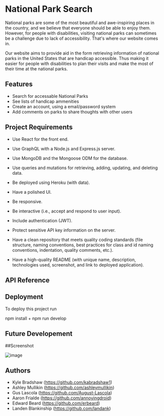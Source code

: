 
# National Park Search
National parks are some of the most beautiful and awe-inspiring places in the country, and we believe that everyone should be able to enjoy them. However, for people with disabilities, visiting national parks can sometimes be a challenge due to lack of accessibility. That's where our website comes in.

Our website aims to provide aid in the form retrieving information of national parks in the United States that are handicap accessible. Thus making it easier for people with disabilities to plan their visits and make the most of their time at the national parks.


## Features

- Search for accessable National Parks
- See lists of handicap ammenities 
- Create an account, using a email/password system
- Add comments on parks to share thoughts with other users


## Project Requirements
- Use React for the front end.

- Use GraphQL with a Node.js and Express.js server.

- Use MongoDB and the Mongoose ODM for the database.

- Use queries and mutations for retrieving, adding, updating, and deleting data.

- Be deployed using Heroku (with data).

- Have a polished UI.

- Be responsive.

- Be interactive (i.e., accept and respond to user input).

- Include authentication (JWT).

- Protect sensitive API key information on the server.

- Have a clean repository that meets quality coding standards (file structure, naming conventions, best practices for class and id naming conventions, indentation, quality comments, etc.).

- Have a high-quality README (with unique name, description, technologies used, screenshot, and link to deployed application).
## API Reference


## Deployment

To deploy this project run

npm install
+
npm run develop


## Future Developement



##Screenshot

![image](https://user-images.githubusercontent.com/109819736/211441859-0231bc0b-d574-4eb8-b8e9-4be8699ba601.png)


## Authors
- Kyle Bradshaw (https://github.com/kabradshaw1)
- Ashley Mullikin (https://github.com/ashleymullikin)
- Gus Lascola (https://github.com/August-Lascola)
- Aaron Frialde (https://github.com/annoyingdroid)
- Edward Beard (https://github.com/erbeard)
- Landen Blankinship (https://github.com/landank)

